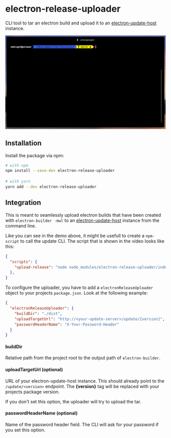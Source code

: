 # electron-release-uploader

CLI tool to tar an electron build and upload it to an [electron-update-host](https://github.com/SMenigat/electron-update-host) instance.

![Demo](./docs/demo.gif "Demo")

## Installation

Install the package via npm:

```bash
# with npm
npm install --save-dev electron-release-uploader

# with yarn
yarn add --dev electron-release-uploader
```

## Integration

This is meant to seamlessly upload electron builds that have been created with `electron-builder -mwl` to an [electron-update-host](https://github.com/SMenigat/electron-update-host) instance from the command line.

Like you can see in the demo above, it might be usefull to create a `npm-script` to call the update CLI. The script that is shown in the video looks like this:

```json
{
  "scripts": {
    "upload-release": "node node_modules/electron-release-uploader/index.js",
  },
}
```

To configure the uploader, you have to add a `electronReleaseUploader` object to your projects `package.json`. Look at the following example:

```json
{
  "electronReleaseUploader": {
    "buildDir": "./dist",
    "uploadTargetUrl": "http://<your-update-server>/update/{version}",
    "passwordHeaderName": "X-Your-Password-Header"
  }
}
```

#### buildDir
Relative path from the project root to the output path of `electron-builder`.

#### uploadTargetUrl (optional)
URL of your electron-update-host instance. This should already point to the `/update/<version>` endpoint. 
The **{version}** tag will be replaced with your projects package version.

If you don't set this option, the uploader will try to upload the tar.

#### passwordHeaderName (optional)
Name of the password header field. The CLI will ask for your password if you set this option.